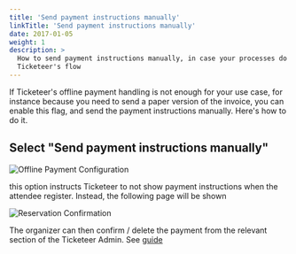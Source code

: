 ```yaml
---
title: 'Send payment instructions manually'
linkTitle: 'Send payment instructions manually'
date: 2017-01-05
weight: 1
description: >
  How to send payment instructions manually, in case your processes do not match
  Ticketeer's flow
---
```


If Ticketeer's offline payment handling is not enough for your use case, for
instance because you need to send a paper version of the invoice, you can enable
this flag, and send the payment instructions manually. Here's how to do it.

## Select "Send payment instructions manually"

![Offline Payment Configuration](/img/configuration/payment/offline-deferred/001.png)

this option instructs Ticketeer to not show payment instructions when the
attendee register. Instead, the following page will be shown

![Reservation Confirmation](/img/configuration/payment/offline-deferred/002.png)

The organizer can then confirm / delete the payment from the relevant section of
the Ticketeer Admin. See [guide](../)
